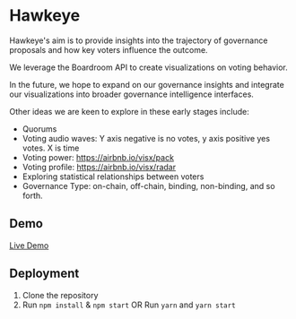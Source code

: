 # Hawkeye

Hawkeye's aim is to provide insights into the trajectory of governance proposals and how key voters influence the outcome.

We leverage the Boardroom API to create visualizations on voting behavior. 

In the future, we hope to expand on our governance insights and integrate our visualizations into broader governance intelligence interfaces. 

Other ideas we are keen to explore in these early stages include:
- Quorums
- Voting audio waves: Y axis negative is no votes, y axis positive yes votes. X is time
- Voting power: https://airbnb.io/visx/pack
- Voting profile: https://airbnb.io/visx/radar
- Exploring statistical relationships between voters
- Governance Type: on-chain, off-chain, binding, non-binding, and so forth.

## Demo

[Live Demo](https://reverent-pike-c21c04.netlify.app/protocol/aavegotchi/proposal/cHJvcG9zYWw6YWF2ZWdvdGNoaTpkZWZhdWx0OnFtcHpsZGhwanZzaXRzd2sxbXd2ZmN3M3BmbnRheHp1dnk2Nml5MXFqY3dyY2g=)

## Deployment

1. Clone the repository
2. Run `npm install` & `npm start` OR Run `yarn` and `yarn start`
